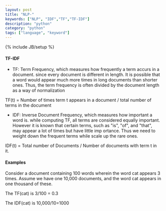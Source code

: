 ```yaml
---
layout: post
title: "NLP-"
keywords: ["NLP", "IDF","TF","TF-IDF"]
description: "python"
category: "python"
tags: ["language", "keyword"]
---
```

{% include JB/setup %}

#### TF-IDF

+ TF: Term Frequency, which measures how frequently a term accurs in a document. since every document is different in length.
It is possible that a word would appear much more times in long documents than shorter ones. Thus, the term frequency is often
divided by the document length as a way of normalization


TF(t) = Number of times term t appears in a document /  total number of terms in the document

+ IDF: Inverse Document Frequency, which measures how important a word is. while computing TF, all terms are considered equally 
important. However it is known that certain terms, such as "is", "of", and "that", may appear a lot of times but have little imp
ortance. Thus we need to weight down the frequent terms while scale up the rare ones.


IDF(t) = Total number of Documents / Number of documents with term t in it.


#### Examples
Consider a document containing 100 words wherein the word cat appears 3 times. Assume we have one 10,000 documents, 
and the word cat appears in one thousand of these. 


The TF(cat) is 3/100 = 0.3 


The IDF(cat) is 10,000/10=1000





